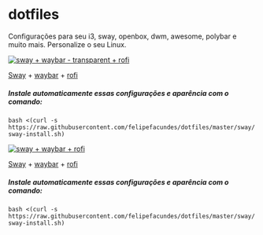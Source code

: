 # dotfiles
Configurações para seu i3, sway, openbox, dwm, awesome, polybar e muito mais. Personalize o seu Linux.


[![sway + waybar - transparent + rofi](https://raw.githubusercontent.com/felipefacundes/dotfiles/master/Captura%20de%20tela%20de%2006-10-2019%2017%3A25%3A04.png)](https://raw.githubusercontent.com/felipefacundes/dotfiles/master/Captura%20de%20tela%20de%2006-10-2019%2017%3A25%3A04.png)

[Sway](https://github.com/felipefacundes/dotfiles/tree/master/sway) + 
[waybar](https://github.com/felipefacundes/dotfiles/tree/master/waybar/arrow-date-center-theme-transparent) + [rofi](https://github.com/felipefacundes/dotfiles/tree/master/rofi) 

##### Instale automaticamente essas configurações  e aparência com o comando:
`bash <(curl -s https://raw.githubusercontent.com/felipefacundes/dotfiles/master/sway/sway-install.sh)`

[![sway + waybar + rofi](https://raw.githubusercontent.com/felipefacundes/dotfiles/master/Captura%20de%20tela%20de%2006-10-2019%2001%3A36%3A00.png)](https://raw.githubusercontent.com/felipefacundes/dotfiles/master/Captura%20de%20tela%20de%2006-10-2019%2001%3A36%3A00.png)

[Sway](https://github.com/felipefacundes/dotfiles/tree/master/sway) + 
[waybar](https://github.com/felipefacundes/dotfiles/tree/master/waybar) + [rofi](https://github.com/felipefacundes/dotfiles/tree/master/rofi)

##### Instale automaticamente essas configurações  e aparência com o comando:
`bash <(curl -s https://raw.githubusercontent.com/felipefacundes/dotfiles/master/sway/sway-install.sh)`




